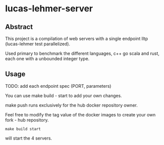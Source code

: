 # lucas-lehmer-server

## Abstract

This project is a compilation of web servers with a single endpoint lltp (lucas-lehmer test parallelized).

Used primary to benchmark the different languages, c++ go scala and rust, each one with a unbounded integer type.

## Usage

TODO: add each endpoint spec (PORT, parameters)

You can use make build - start to add your own changes. 

make push runs exclusively for the hub docker repository owner. 

Feel free to modify the tag value of the docker images to create your own fork - hub repository.

```
make build start
```

will start the 4 servers.
